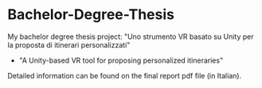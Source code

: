 # Bachelor-Degree-Thesis
My bachelor degree thesis project: "Uno strumento VR basato su Unity per la proposta di itinerari personalizzati" 
  - "A Unity-based VR tool for proposing personalized itineraries"

Detailed information can be found on the final report pdf file (in Italian).
